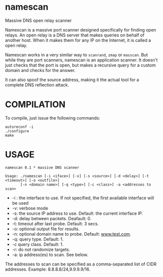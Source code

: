 namescan
========

Massive DNS open relay scanner

Namescan is a massive port scanner designed specifically for finding open relays.
An open relay is a DNS server that makes queries on behalf of another host.
When it makes them for any IP on the Internet, it is called a open relay.

Namescan works in a very similar way to `scanrand`, `zmap` or `masscan`. But
while they are port scanners, namescan is an application scanner. It doesn't
just checks that the port is open, but makes a recursive query for a custom
domain and checks for the answer.

It can also spoof the source address, making it the actual tool for a complete
DNS reflection attack.

COMPILATION
===========
To compile, just issue the following commands:

    autoreconf -i
    ./configure
    make

USAGE
=====

    namescan 0.1 * massive DNS scanner

    Usage: ./namescan [-i <iface>] [-v] [-s <source>] [-d <delay>] [-t <timeout>] [-o <outfile>]
           [-n <domain name>] [-q <type>] [-c <class>] -a <addresses to scan>

 * -i <iface>: the interface to use. If not specified, the first available interface will be used
 * -v: verbose mode
 * -s: the source IP address to use. Default: the current interface IP.
 * -d: delay between packets. Deafault: 0.
 * -t: timeout after last probe. Default: 3 secs.
 * -o: optional output file for results.
 * -n: optional domain name to probe. Default: www.test.com.
 * -q: query type. Default: 1.
 * -c query class. Default: 1.
 * -r: do not randomize targets.
 * -a: ip address(es) to scan. See below.

The addresses to scan can be specified as a comma-separated list of CIDR addresses.
Example: 8.8.8.8/24,9.9.9.9/16.
